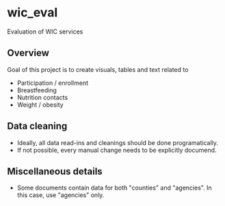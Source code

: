 # wic_eval
Evaluation of WIC services

## Overview
Goal of this project is to create visuals, tables and text related to 
* Participation / enrollment
* Breastfeeding
* Nutrition contacts
* Weight / obesity

## Data cleaning
* Ideally, all data read-ins and cleanings should be done programatically.
* If not possible, every manual change needs to be explicitly documend.

## Miscellaneous details
* Some documents contain data for both "counties" and "agencies".  In this case, use "agencies" only.